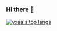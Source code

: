 ### Hi there 👋

<!--
**Yxa2111/Yxa2111** is a ✨ _special_ ✨ repository because its `README.md` (this file) appears on your GitHub profile.

Here are some ideas to get you started:

- 🔭 I’m currently working on ...
- 🌱 I’m currently learning ...
- 👯 I’m looking to collaborate on ...
- 🤔 I’m looking for help with ...
- 💬 Ask me about ...
- 📫 How to reach me: ...
- 😄 Pronouns: ...
- ⚡ Fun fact: ...
-->


[![yxaa's top langs](https://github-readme-stats.vercel.app/api/top-langs/?username=Yxa2111&layout=compact&bg_color=-25,00132c,003247&text_color=ffffff&title_color=fce4ec)](https://github.com/Yxa2111)
